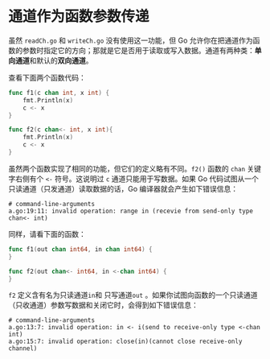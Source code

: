 # **通道作为函数参数传递**

虽然 `readCh.go` 和 `writeCh.go` 没有使用这一功能，但 Go 允许你在把通道作为函数的参数时指定它的方向；那就是它是否用于读取或写入数据。通道有两种类：**单向通道**和默认的**双向通道**。

查看下面两个函数代码：

```go
func f1(c chan int, x int) {
    fmt.Println(x)
    c <- x
}

func f2(c chan<- int, x int){
    fmt.Println(x)
    c <- x
}
```

虽然两个函数实现了相同的功能，但它们的定义略有不同。`f2()` 函数的 `chan` 关键字右侧有个 `<-` 符号。这说明过 `c` 通道只能用于写数据。如果 Go 代码试图从一个只读通道（只发通道）读取数据的话，Go 编译器就会产生如下错误信息：

```shell
# command-line-arguments
a.go:19:11: invalid operation: range in (recevie from send-only type chan<- int)
```

同样，请看下面的函数：

```go
func f1(out chan int64, in chan int64) {
}

func f2(out chan<- int64, in <-chan int64) {
}
```

`f2` 定义含有名为只读通道`in`和 只写通道`out` 。如果你试图向函数的一个只读通道（只收通道）参数写数据和关闭它时，会得到如下错误信息：

```shell
# command-line-arguments
a.go:13:7: invalid operation: in <- i(send to receive-only type <-chan int)
a.go:15:7: invalid operation: close(in)(cannot close receive-only channel)
```
